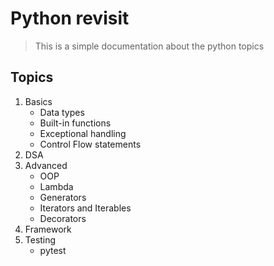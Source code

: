 # Python revisit

> This is a simple documentation about the python topics

## Topics
1. Basics
    - Data types
    - Built-in functions
    - Exceptional handling
    - Control Flow statements
2. DSA
3. Advanced
    - OOP
    - Lambda
    - Generators
    - Iterators and Iterables
    - Decorators
4. Framework
5. Testing
    - pytest